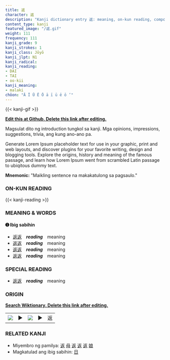 ```yaml
---
title: 返
character: 返
description: "Kanji dictionary entry 返: meaning, on-kun reading, compounds, origin, related kanji"
content_type: kanji
featured_image: "/返.gif"
weight: 111
frequency: 111
kanji_grade: 9
kanji_strokes: 1
kanji_class: Jōyō
kanji_jlpt: N1
kanji_radical: 
kanji_reading: 
- DAI
- TAI
- oo-kii
kanji_meaning:
- malaki
chōon: "Ā Ī Ū Ē Ō ā ī ū ē ō ’"
---
```

[//]: # (Don't edit the line below. Kanji animated GIF code is automatically generated.)
{{< kanji-gif >}}

[//]: # (Edit below this line.)

**[Edit this at Github. Delete this link after editing.](https://github.com/tim0g/tim/tree/main/content/kanji/返/index.md)**

Magsulat dito ng introduction tungkol sa kanji. Mga opinions, impressions, suggestions, trivia, ang kung ano-ano pa.

Generate Lorem Ipsum placeholder text for use in your graphic, print and web layouts, and discover plugins for your favorite writing, design and blogging tools. Explore the origins, history and meaning of the famous passage, and learn how Lorem Ipsum went from scrambled Latin passage to ubiqitous dummy text.
 
**Mnemonic:** "Maikling sentence na makakatulong sa pagsaulo."

### ON-KUN READING

[//]: # (Don't edit the line below. ON-KUN READING code is automatically generated.)
{{< kanji-reading >}}

### MEANING & WORDS

#### ➊ **Ibig sabihin**
  - [返](../返)[返](../返)　***reading***　meaning
  - [返](../返)[返](../返)　***reading***　meaning
  - [返](../返)[返](../返)　***reading***　meaning
  - [返](../返)[返](../返)　***reading***　meaning

### SPECIAL READING
  - [返](../返)[返](../返)　***reading***　meaning

### ORIGIN

**[Search Wiktionary. Delete this link after editing.](https://wiktionary.org/wiki/返)**
<table class="kanji-table"><tr><td>
<img src="60px-返-bronze.svg.png">
</td><td>▶</td><td>
<img src="60px-返-oracle.svg.png">
</td><td>▶</td>
<td class="kanji-origin">返</td>
</tr></table>

### RELATED KANJI
- Miyembro ng pamilya: [返](../返) [母](../母) [返](../返) [返](../返) [返](../返) [娘](../娘)
- Magkatulad ang ibig sabihin: [日](../日)
